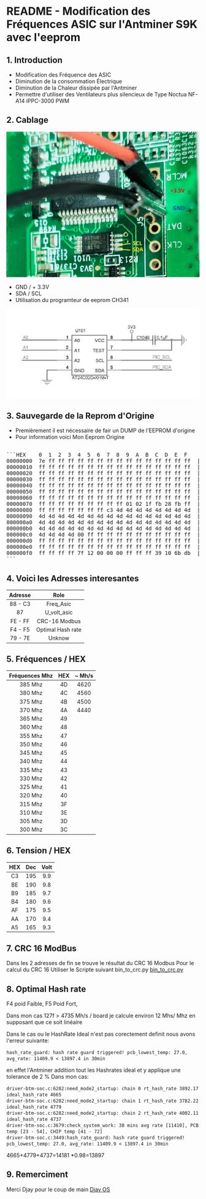 # README - Modification des Fréquences ASIC sur l'Antminer S9K avec l'eeprom 

## 1. Introduction
   - Modification des Fréquence des ASIC
   - Diminution de la consommation Électrique 
   - Diminution de la Chaleur dissipée par l'Antminer
   - Permettre d'utiliser des Ventilateurs plus silencieux
      de Type Noctua NF-A14 iPPC-3000 PWM

## 2. Cablage 
![Reprom](images/eprom.jpg)
   
   - GND / + 3.3V
   - SDA / SCL
   - Utilisation du programteur de eeprom CH341

![Reprom_sh](images/eprom_sh.jpg)

## 3. Sauvegarde de la Reprom d'Origine
   - Premièrement il est nécessaire de fair un DUMP de l'EEPROM d'origine 
   - Pour information voici Mon Eeprom Origine
   <pre>

```HEX    0  1  2  3  4  5  6  7  8  9  A  B  C  D  E  F
00000000  7e ff ff ff ff ff ff ff ff ff ff ff ff ff ff ff  |~...............|
00000010  ff ff ff ff ff ff ff ff ff ff ff ff ff ff ff ff  |................|
00000020  ff ff ff ff ff ff ff ff ff ff ff ff ff ff ff ff  |................|
00000030  ff ff ff ff ff ff ff ff ff ff ff ff ff ff ff ff  |................|
00000040  ff ff ff ff ff ff ff ff ff ff ff ff ff ff ff ff  |................|
00000050  ff ff ff ff ff ff ff ff ff ff ff ff ff ff ff ff  |................|
00000060  ff ff ff ff ff ff ff ff ff ff ff ff ff ff ff ff  |................|
00000070  ff ff ff ff ff ff ff ff ff 01 02 1f fb 28 fb ff  |.............(..|
00000080  ff ff ff ff ff ff ff c3 4d 4d 4d 4d 4d 4d 4d 4d  |........MMMMMMMM|
00000090  4d 4d 4d 4d 4d 4d 4d 4d 4d 4d 4d 4d 4d 4d 4d 4d  |MMMMMMMMMMMMMMMM|
000000a0  4d 4d 4d 4d 4d 4d 4d 4d 4d 4d 4d 4d 4d 4d 4d 4d  |MMMMMMMMMMMMMMMM|
000000b0  4d 4d 4d 4d 4d 4d 4d 4d 4d 4d 4d 4d 4d 4d 4d 4d  |MMMMMMMMMMMMMMMM|
000000c0  4d 4d 4d 4d 00 ff ff ff ff ff ff ff ff ff ff ff  |MMMM............|
000000d0  ff ff ff ff ff ff ff ff ff ff ff ff ff ff ff ff  |................|
000000e0  ff ff ff ff ff ff ff ff ff ff ff ff ff ff ff ff  |................|
000000f0  ff ff ff ff 7f 12 00 00 00 ff ff ff 39 10 6b db  |............9.k.|
```
</pre>

## 4. Voici les Adresses interesantes 
 

| Adresse | Role |
|:-----------------:|:---------------:|
|88 - C3 | Freq_Asic |
|87|U_volt_asic|
|FE - FF | CRC-16 Modbus|
|F4 - F5 | Optimal Hash rate|
|79 - 7E | Unknow|


## 5. Fréquences / HEX 

| Fréquences Mhz | HEX |~ Mh/s|
|:-----------------:|:---------------:|:---------------:|
| 385 Mhz | 4D |4620|
| 380 Mhz | 4C |4560|
| 375 Mhz | 4B |4500|
| 370 Mhz | 4A |4440|
| 365 Mhz | 49 ||
| 360 Mhz | 48 ||
| 355 Mhz | 47 ||
| 350 Mhz | 46 ||
| 345 Mhz | 45 ||
| 340 Mhz | 44 ||
| 335 Mhz | 43 ||
| 330 Mhz | 42 ||
| 325 Mhz | 41 ||
| 320 Mhz | 40 ||
| 315 Mhz | 3F ||
| 310 Mhz | 3E ||
| 305 Mhz | 3D ||
| 300 Mhz | 3C ||




## 6. Tension / HEX 

| HEX | Dec | Volt |
|:-----------------:|:---------------:|:-----------------:|
| C3 |195| 9.9 |
|BE|190|9.8|
|B9|185|9.7|
|B4|180|9.6|
|AF|175|9.5|
|AA|170|9.4|
|A5|165|9.3|

## 7. CRC 16 ModBus
   Dans les 2 adresses de fin se trouve le résultat du CRC 16 Modbus 
   Pour le calcul du CRC 16 Utiliser le Scripte suivant 
   bin_to_crc.py
   [bin_to_crc.py](bin_to_crc.py)

## 8. Optimal Hash rate
   F4 poid Faible, 
   F5 Poid Fort,
   
   Dans mon cas 127f > 4735 Mh/s / board 
   je calcule environ 12 Mhs/ Mhz en supposant que ce soit linéaire
   
   Dans le cas ou le HashRate Ideal n'est pas corectement definit 
   nous avons l'erreur suivante:

   ```
   hash_rate_guard: hash rate guard triggered! pcb_lowest_temp: 27.0, avg_rate: 11409.9 < 13897.4 in 30min
   ```
   en effet l'Antminer addition tout les Hashrates ideal et y applique une tolerance de 2 %
   Dans mon cas:

   ```
   driver-btm-soc.c:6282:need_mode2_startup: chain 0 rt_hash_rate 3892.17 ideal_hash_rate 4665
   driver-btm-soc.c:6282:need_mode2_startup: chain 1 rt_hash_rate 3782.22 ideal_hash_rate 4779
   driver-btm-soc.c:6282:need_mode2_startup: chain 2 rt_hash_rate 4002.11 ideal_hash_rate 4737
   driver-btm-soc.c:3679:check_system_work: 30 mins avg rate [11410], PCB temp [23 - 54], CHIP temp [41 - 72]
   driver-btm-soc.c:3449:hash_rate_guard: hash rate guard triggered! pcb_lowest_temp: 27.0, avg_rate: 11409.9 < 13897.4 in 30min
   ```

   4665+4779+4737=14181
   *0.98=13897
   
   
## 9. Remerciment

   Merci Djay pour le coup de main
   [Djay OS](https://www.djayos.com/)
   
   
